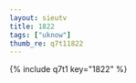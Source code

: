 ```yaml
--- 
layout: sieutv
title: 1822
tags: ["uknow"]
thumb_re: q7t11822
---
```

{% include q7t1 key="1822" %} 
